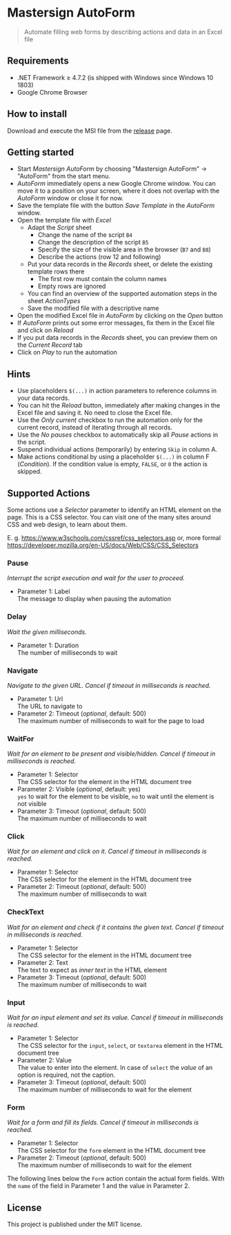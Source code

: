 # Mastersign AutoForm

> Automate filling web forms by describing actions and data in an Excel file

## Requirements

* .NET Framework &ge; 4.7.2 (is shipped with Windows since Windows 10 1803)
* Google Chrome Browser

## How to install

Download and execute the MSI file from the [release](https://github.com/mastersign/Mastersign.AutoForm/releases) page.

## Getting started

* Start _Mastersign AutoForm_ by choosing "Mastersign AutoForm" &rarr; "AutoForm" from the start menu.
* _AutoForm_ immediately opens a new Google Chrome window.
  You can move it to a position on your screen,
  where it does not overlap with the _AutoForm_ window or close it for now.
* Save the template file with the button _Save Template_ in the _AutoForm_ window.
* Open the template file with _Excel_
	+ Adapt the _Script_ sheet
		- Change the name of the script `B4`
		- Change the description of the script `B5`
		- Specify the size of the visible area in the browser (`B7` and `B8`)
		- Describe the actions (row 12 and following)
	+ Put your data records in the _Records_ sheet, or delete the existing template rows there
		- The first row must contain the column names
		- Empty rows are ignored
	+ You can find an overview of the supported automation steps in the sheet _ActionTypes_
	+ Save the modified file with a descriptive name
* Open the modified Excel file in _AutoForm_ by clicking on the _Open_ button
* If _AutoForm_ prints out some error messages, fix them in the Excel file and click on _Reload_
* If you put data records in the _Records_ sheet, you can preview them on the _Current Record_ tab
* Click on _Play_ to  run the automation

## Hints

* Use placeholders `$(...)` in action parameters to reference columns in your data records.
* You can hit the _Reload_ button, immediately after making changes in the Excel file and saving it.
  No need to close the Excel file.
* Use the _Only current_ checkbox to run the automation only for the current record,
  instead of iterating through all records.
* Use the _No pauses_ checkbox to automatically skip all _Pause_ actions in the script.
* Suspend individual actions (temporarily) by entering `Skip` in column A.
* Make actions conditional by using a placeholder `$(...)` in column F (_Condition_).
  If the condition value is empty, `FALSE`, or `0` the action is skipped.

## Supported Actions

Some actions use a _Selector_ parameter to identify an HTML element on the page.
This is a CSS selector.
You can visit one of the many sites around CSS and web design, to learn about them.

E. g. <https://www.w3schools.com/cssref/css_selectors.asp> or,
more formal <https://developer.mozilla.org/en-US/docs/Web/CSS/CSS_Selectors>

### Pause
_Interrupt the script execution and wait for the user to proceed._

* Parameter 1: Label  
  The message to display when pausing the automation

### Delay
_Wait the given milliseconds._

* Parameter 1: Duration  
  The number of milliseconds to wait

### Navigate
_Navigate to the given URL. Cancel if timeout in milliseconds is reached._

* Parameter 1: Url  
  The URL to navigate to
* Parameter 2: Timeout (_optional_, default: 500)  
  The maximum number of milliseconds to wait for the page to load

### WaitFor
_Wait for an element to be present and visible/hidden. Cancel if timeout in milliseconds is reached._

* Parameter 1: Selector  
  The CSS selector for the element in the HTML document tree
* Parameter 2: Visible (_optional_, default: yes)  
  `yes` to wait for the element to be visible, `no` to wait until the element is not visible
* Parameter 3: Timeout (_optional_, default: 500)  
  The maximum number of milliseconds to wait

### Click
_Wait for an element and click on it. Cancel if timeout in milliseconds is reached._

* Parameter 1: Selector  
  The CSS selector for the element in the HTML document tree
* Parameter 2: Timeout (_optional_, default: 500)  
  The maximum number of milliseconds to wait

### CheckText
_Wait for an element and check if it contains the given text. Cancel if timeout in milliseconds is reached._

* Parameter 1: Selector  
  The CSS selector for the element in the HTML document tree
* Parameter 2: Text  
  The text to expect as _inner text_ in the HTML element
* Parameter 3: Timeout (_optional_, default: 500)  
  The maximum number of milliseconds to wait

### Input
_Wait for an input element and set its value. Cancel if timeout in milliseconds is reached._

* Parameter 1: Selector  
  The CSS selector for the `input`, `select`, or `textarea` element in the HTML document tree
* Parameter 2: Value  
  The value to enter into the element. In case of `select` the _value_ of an option is required, not the caption.
* Parameter 3: Timeout (_optional_, default: 500)  
  The maximum number of milliseconds to wait for the element

### Form
_Wait for a form and fill its fields. Cancel if timeout in milliseconds is reached._

* Parameter 1: Selector  
  The CSS selector for the `form` element in the HTML document tree
* Parameter 2: Timeout (_optional_, default: 500)  
  The maximum number of milliseconds to wait for the element

The following lines below the `Form` action contain the actual form fields.
With the `name` of the field in Parameter 1 and the value in Parameter 2.

## License

This project is published under the MIT license.
